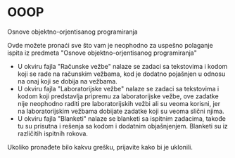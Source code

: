 # OOOP
Osnove objektno-orjentisanog programiranja

Ovde možete pronaći sve što vam je neophodno za uspešno polaganje ispita iz predmeta "Osnove objektno-orjentisanog programiranja"
- U okviru fajla "Računske vežbe" nalaze se zadaci sa tekstovima i kodom koji se rade na računskim vežbama, kod je dodatno pojašnjen u odnosu na onaj koji se dobija na vežbama.
- U okviru fajla "Laboratorijske vežbe" nalaze se zadaci sa tekstovima i kodom koji predstavlja pripremu za laboratorijske vežbe, ove zadatke nije neophodno raditi pre laboratorijskih vežbi ali su veoma korisni, jer na laboratorijskim vežbama dobijate zadatke koji su veoma slični njima.
- U okviru fajla "Blanketi" nalaze se blanketi sa ispitnim zadacima, takođe tu su prisutna i rešenja sa kodom i dodatnim objašnjenjem. Blanketi su iz različitih ispitnih rokova.

Ukoliko pronađete bilo kakvu grešku, prijavite kako bi je uklonili.
